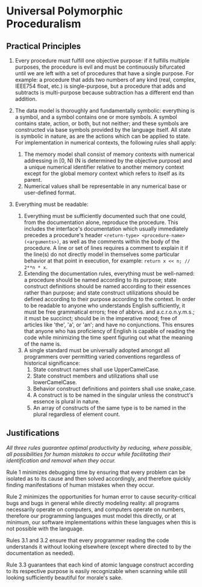 # Universal Polymorphic Proceduralism

## Practical Principles
1. Every procedure must fulfill one objective purpose: if it fulfills multiple purposes, the procedure is evil and must be continuously bifurcated until we are left with a set of procedures that have a single purpose. For example: a procedure that adds two numbers of any kind (real, complex, IEEE754 float, etc.) is single-purpose, but a procedure that adds and subtracts is multi-purpose because subtraction has a different end than addition.

2. The data model is thoroughly and fundamentally symbolic: everything is a symbol, and a symbol contains one or more symbols. A symbol contains state, action, or both, but not neither; and these symbols are constructed via base symbols provided by the language itself. All state is symbolic in nature, as are the actions which can be applied to state. For implementation in numerical contexts, the following rules shall apply:
   1. The memory model shall consist of memory contexts with numerical addressing in [0, N) (N is determined by the objective purpose) and a unique numerical identifier relative to another memory context except for the global memory context which refers to itself as its parent.
   2. Numerical values shall be representable in any numerical base or user-defined format.

3. Everything must be readable:
   1. Everything must be sufficiently documented such that one could, from the documentation alone, reproduce the procedure. This includes the interface's documentation which usually immediately precedes a procedure's header `<return-type> <procedure-name>(<arguments>)`, as well as the comments within the body of the procedure. A line or set of lines requires a comment to explain it if the line(s) do not directly model in themselves some particular behavior at that point in execution, for example: `return x << n; // 2**n * x`.
   2. Extending the documentation rules, everything must be well-named: a procedure should be named according to its purpose; state construct definitions should be named according to their essences rather than purpose; and state construct utilizations should be defined according to their purpose according to the context. In order to be readable to anyone who understands English sufficiently, it must be free grammatical errors; free of abbrvs. and a.c.r.o.n.y.m.s.; it must be succinct; should be in the imperative mood; free of articles like 'the', 'a', or 'an'; and have no conjunctions. This ensures that anyone who has proficiency of English is capable of reading the code while minimizing the time spent figuring out what the meaning of the name is.
   3. A single standard must be universally adopted amongst all programmers over permitting varied conventions regardless of historical significance:
      1. State construct names shall use UpperCamelCase.
      2. State construct members and utilizations shall use lowerCamelCase.
      3. Behavior construct definitions and pointers shall use snake_case.
      4. A construct is to be named in the singular unless the construct's essence is plural in nature.
      5. An array of constructs of the same type is to be named in the plural regardless of element count.

## Justifications
_All three rules guarantee optimal productivity by reducing, where possible, all possibilities for human mistakes to occur while facilitating their identification and removal when they occur._

Rule 1 minimizes debugging time by ensuring that every problem can be isolated as to its cause and then solved accordingly, and therefore quickly finding manifestations of human mistakes when they occur.

Rule 2 minimizes the opportunities for human error to cause security-critical bugs and bugs in general while directly modeling reality: all programs necessarily operate on computers, and computers operate on numbers, therefore our programming languages must model this directly, or at minimum, our software implementations within these languages when this is not possible with the language.

Rules 3.1 and 3.2 ensure that every programmer reading the code understands it without looking elsewhere (except where directed to by the documentation as needed).

Rule 3.3 guarantees that each kind of atomic language construct according to its respective purpose is easily recognizable when scanning while still looking sufficiently beautiful for morale's sake.
